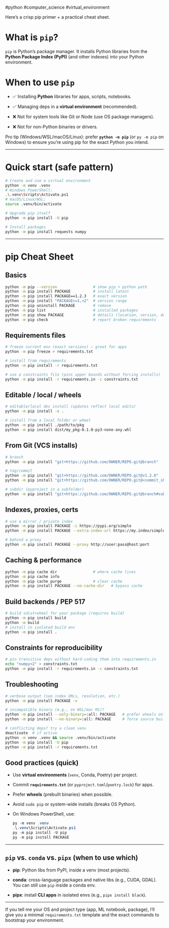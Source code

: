  #python #computer_science #virtual_environment

Here’s a crisp pip primer + a practical cheat sheet.

# What is `pip`?

`pip` is Python’s package manager. It installs Python libraries from the **Python Package Index (PyPI)** (and other indexes) into your Python environment.

# When to use `pip`

- ✅ Installing **Python** libraries for apps, scripts, notebooks.
    
- ✅ Managing deps in a **virtual environment** (recommended).
    
- ❌ Not for system tools like Git or Node (use OS package managers).
    
- ❌ Not for non-Python binaries or drivers.
    

Pro tip (Windows/WSL/macOS/Linux): prefer **`python -m pip`** (or `py -m pip` on Windows) to ensure you’re using pip for the exact Python you intend.

---

# Quick start (safe pattern)

```bash
# Create and use a virtual environment
python -m venv .venv
# Windows PowerShell:
.\.venv\Scripts\Activate.ps1
# macOS/Linux/WSL:
source .venv/bin/activate

# Upgrade pip itself
python -m pip install -U pip

# Install packages
python -m pip install requests numpy
```

---

# pip Cheat Sheet

## Basics

```bash
python -m pip --version                # show pip + python path
python -m pip install PACKAGE          # install latest
python -m pip install PACKAGE==1.2.3   # exact version
python -m pip install "PACKAGE>=1,<2"  # version range
python -m pip uninstall PACKAGE        # remove
python -m pip list                     # installed packages
python -m pip show PACKAGE             # details (location, version, deps)
python -m pip check                    # report broken requirements
```

## Requirements files

```bash
# freeze current env (exact versions) — great for apps
python -m pip freeze > requirements.txt

# install from requirements
python -m pip install -r requirements.txt

# use a constraints file (pins upper bounds without forcing installs)
python -m pip install -r requirements.in -c constraints.txt
```

## Editable / local / wheels

```bash
# editable/local dev install (updates reflect local edits)
python -m pip install -e .

# install from a local folder or wheel
python -m pip install ./path/to/pkg
python -m pip install dist/my_pkg-0.1.0-py3-none-any.whl
```

## From Git (VCS installs)

```bash
# branch
python -m pip install "git+https://github.com/OWNER/REPO.git@branch"

# tag/commit
python -m pip install "git+https://github.com/OWNER/REPO.git@v1.2.0"
python -m pip install "git+https://github.com/OWNER/REPO.git@<commit_sha>"

# subdir (pyproject in a subfolder)
python -m pip install "git+https://github.com/OWNER/REPO.git@branch#subdirectory=path/to/subpkg"
```

## Indexes, proxies, certs

```bash
# use a mirror / private index
python -m pip install PACKAGE -i https://pypi.org/simple
python -m pip install PACKAGE --extra-index-url https://my.index/simple

# behind a proxy
python -m pip install PACKAGE --proxy http://user:pass@host:port
```

## Caching & performance

```bash
python -m pip cache dir                # where cache lives
python -m pip cache info
python -m pip cache purge              # clear cache
python -m pip install PACKAGE --no-cache-dir   # bypass cache
```

## Build backends / PEP 517

```bash
# build sdist+wheel for your package (requires build)
python -m pip install build
python -m build
# install in isolated build env
python -m pip install .
```

## Constraints for reproducibility

```bash
# pin transitive deps without hard-coding them into requirements.in
echo "numpy<2" > constraints.txt
python -m pip install -r requirements.in -c constraints.txt
```

## Troubleshooting

```bash
# verbose output (see index URLs, resolution, etc.)
python -m pip install PACKAGE -v

# incompatible binary (e.g., on WSL/mac M1)?
python -m pip install --only-binary=:all: PACKAGE   # prefer wheels only
python -m pip install --no-binary=:all: PACKAGE     # force source build (needs compilers)

# conflicting deps? try a clean venv
deactivate  # if active
python -m venv .venv && source .venv/bin/activate
python -m pip install -U pip
python -m pip install -r requirements.txt
```

## Good practices (quick)

- Use **virtual environments** (`venv`, Conda, Poetry) per project.
    
- Commit **`requirements.txt`** (or `pyproject.toml`/`poetry.lock`) for apps.
    
- Prefer **wheels** (prebuilt binaries) when possible.
    
- Avoid `sudo pip` or system-wide installs (breaks OS Python).
    
- On Windows PowerShell, use:
    
    ```powershell
    py -m venv .venv
    .\.venv\Scripts\Activate.ps1
    py -m pip install -U pip
    py -m pip install PACKAGE
    ```
    

---

## `pip` vs. `conda` vs. `pipx` (when to use which)

- **pip**: Python libs from PyPI, inside a venv (most projects).
    
- **conda**: cross-language packages and native libs (e.g., CUDA, GDAL). You can still use `pip` inside a conda env.
    
- **pipx**: install **CLI apps** in isolated envs (e.g., `pipx install black`).
    

---

If you tell me your OS and project type (app, ML notebook, package), I’ll give you a minimal `requirements.txt` template and the exact commands to bootstrap your environment.